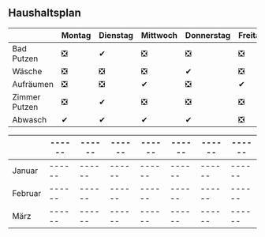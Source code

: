 ## Haushaltsplan
|  | Montag | Dienstag | Mittwoch | Donnerstag | Freitag | Samstag | Sonntag |
| ------ | ------ | ------ | ------ | ------ | ------ | ------ | ------ |
| Bad Putzen | ❎ | ✔ | ❎ | ❎ | ❎ | ❎ | ✔ |
| Wäsche | ❎ | ❎ | ❎ | ✔ | ❎ | ❎ | ❎ |
| Aufräumen | ❎ | ❎ | ✔ | ❎ | ✔ | ❎ | ❎ |
| Zimmer Putzen | ❎ | ✔ | ❎ | ❎ | ❎ | ❎ | ❎ |
| Abwasch | ✔ | ✔ | ✔ | ✔ | ❎ | ✔ | ✔ |

| | ------ | ------ | ------ | ------ | ------ | ------ | ------ |
| ------ | ------ | ------ | ------ | ------ | ------ | ------ | ------ |
| Januar | ------ | ------ | ------ | ------ | ------ | ------ | ------ |
| Februar | ------ | ------ | ------ | ------ | ------ | ------ | ------ |
| März | ------ | ------ | ------ | ------ | ------ | ------ | ------ |












